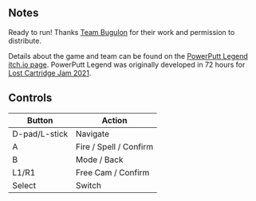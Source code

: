 ## Notes

Ready to run! Thanks [Team Bugulon](https://team-bugulon.itch.io/) for their work and permission to distribute.

Details about the game and team can be found on the [PowerPutt Legend itch.io page](https://team-bugulon.itch.io/powerputt-legend). PowerPutt Legend was originally developed in 72 hours for [Lost Cartridge Jam 2021](https://itch.io/jam/lostcartridgejam3).

## Controls

| Button | Action |
|--|--| 
|D-pad/L-stick|Navigate|
|A|Fire / Spell / Confirm|
|B|Mode / Back|
|L1/R1|Free Cam / Confirm|
|Select|Switch|